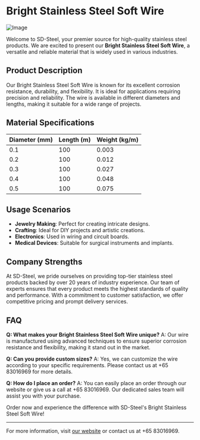 # Bright Stainless Steel Soft Wire

![Image](https://github.com/user-attachments/assets/2567258e-e124-4816-932d-1809bd27ef0b)

Welcome to SD-Steel, your premier source for high-quality stainless steel products. We are excited to present our **Bright Stainless Steel Soft Wire**, a versatile and reliable material that is widely used in various industries.

## Product Description

Our Bright Stainless Steel Soft Wire is known for its excellent corrosion resistance, durability, and flexibility. It is ideal for applications requiring precision and reliability. The wire is available in different diameters and lengths, making it suitable for a wide range of projects.

## Material Specifications

| Diameter (mm) | Length (m) | Weight (kg/m) |
|---------------|------------|---------------|
| 0.1           | 100        | 0.003         |
| 0.2           | 100        | 0.012         |
| 0.3           | 100        | 0.027         |
| 0.4           | 100        | 0.048         |
| 0.5           | 100        | 0.075         |

## Usage Scenarios

- **Jewelry Making**: Perfect for creating intricate designs.
- **Crafting**: Ideal for DIY projects and artistic creations.
- **Electronics**: Used in wiring and circuit boards.
- **Medical Devices**: Suitable for surgical instruments and implants.

## Company Strengths

At SD-Steel, we pride ourselves on providing top-tier stainless steel products backed by over 20 years of industry experience. Our team of experts ensures that every product meets the highest standards of quality and performance. With a commitment to customer satisfaction, we offer competitive pricing and prompt delivery services.

## FAQ

**Q: What makes your Bright Stainless Steel Soft Wire unique?**
A: Our wire is manufactured using advanced techniques to ensure superior corrosion resistance and flexibility, making it stand out in the market.

**Q: Can you provide custom sizes?**
A: Yes, we can customize the wire according to your specific requirements. Please contact us at +65 83016969 for more details.

**Q: How do I place an order?**
A: You can easily place an order through our website or give us a call at +65 83016969. Our dedicated sales team will assist you with your purchase.

Order now and experience the difference with SD-Steel's Bright Stainless Steel Soft Wire!

---

For more information, visit [our website](#) or contact us at +65 83016969.